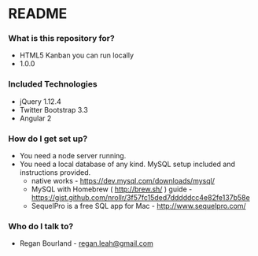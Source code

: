 # README #

### What is this repository for? ###

* HTML5 Kanban you can run locally
* 1.0.0

### Included Technologies ###

* jQuery 1.12.4
* Twitter Bootstrap 3.3
* Angular 2

### How do I get set up? ###

* You need a node server running.
* You need a local database of any kind. MySQL setup included and instructions provided.
    - native works - https://dev.mysql.com/downloads/mysql/
    - MySQL with Homebrew ( http://brew.sh/ ) guide - https://gist.github.com/nrollr/3f57fc15ded7dddddcc4e82fe137b58e
    - SequelPro is a free SQL app for Mac - http://www.sequelpro.com/

### Who do I talk to? ###

* Regan Bourland - regan.leah@gmail.com